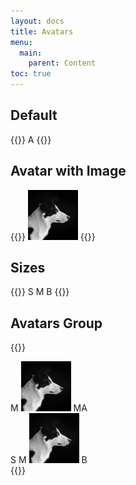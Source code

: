 ```yaml
---
layout: docs
title: Avatars
menu:
  main:
    parent: Content
toc: true
---
```


## Default

{{<example>}}
<span class="avatar">A</span>
{{</example>}}

## Avatar with Image
{{<example>}}
<span class="avatar">
  <img src="/assets/img/avatar.jpeg">
</span>
{{</example>}}

## Sizes

{{<example>}}
<span class="avatar avatar-small">S</span>
<span class="avatar">M</span>
<span class="avatar avatar-big">B</span>
{{</example>}}

## Avatars Group

{{<example>}}
<div class="avatar-group">
  <span class="avatar">M</span>
  <span class="avatar">
    <img src="/assets/img/avatar.jpeg">
  </span>
  <span class="avatar">MA</span>
</div>

<div class="avatar-group">
  <span class="avatar avatar-small">S</span>
  <span class="avatar">M</span>
  <span class="avatar avatar-big">
    <img src="/assets/img/avatar.jpeg">
  </span>
  <span class="avatar avatar-big">B</span>
</div>
{{</example>}}
